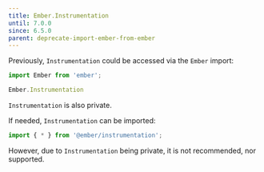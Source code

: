 ```yaml
---
title: Ember.Instrumentation
until: 7.0.0
since: 6.5.0
parent: deprecate-import-ember-from-ember
---
```



Previously, `Instrumentation` could be accessed via the `Ember` import:
```js
import Ember from 'ember';

Ember.Instrumentation
```
`Instrumentation` is also private.

If needed, `Instrumentation` can be imported:
```js
import { * } from '@ember/instrumentation';
```

However, due to `Instrumentation` being private, it is not recommended, nor supported.
